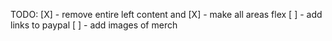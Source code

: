 TODO:
[X] - remove entire left content and
[X] - make all areas flex
[ ] - add links to paypal
[ ] - add images of merch
